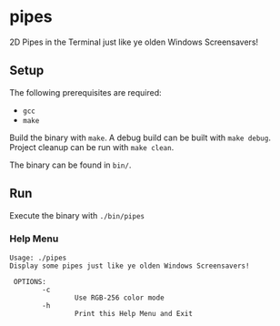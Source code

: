 # pipes

2D Pipes in the Terminal just like ye olden Windows Screensavers!

## Setup
The following prerequisites are required:
- `gcc`
- `make`

Build the binary with `make`.
A debug build can be built with `make debug`.
Project cleanup can be run with `make clean`.

The binary can be found in `bin/`.

## Run
Execute the binary with `./bin/pipes`

### Help Menu
```shell
Usage: ./pipes
Display some pipes just like ye olden Windows Screensavers!

 OPTIONS:
        -c
                Use RGB-256 color mode
        -h
                Print this Help Menu and Exit
```